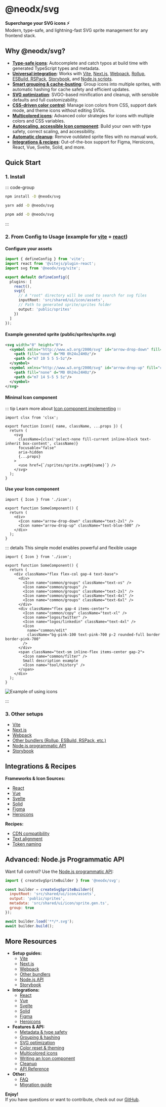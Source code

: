 # @neodx/svg

**Supercharge your SVG icons ⚡️**  
Modern, type-safe, and lightning-fast SVG sprite management for any frontend stack.

## Why @neodx/svg?

- **[Type-safe icons](./metadata.md)**: Autocomplete and catch typos at build time with generated TypeScript types and metadata.
- **[Universal integration](#quick-start)**: Works with [Vite](./setup/vite.md), [Next.js](./setup/next.md), [Webpack](./setup/webpack.md), [Rollup, ESBuild, RSPack](./setup/other.md), [Storybook](./setup/storybook.md), and [Node.js scripts](./setup/node.md).
- **[Smart grouping & cache-busting](./group-and-hash.md)**: Group icons into multiple sprites, with automatic hashing for cache safety and efficient updates.
- **[SVG optimization](./optimization.md)**: SVGO-based minification and cleanup, with sensible defaults and full customizability.
- **[CSS-driven color control](./colors-reset.md)**: Manage icon colors from CSS, support dark mode, and theme icons without editing SVGs.
- **[Multicolored icons](./multicolored.md)**: Advanced color strategies for icons with multiple colors and CSS variables.
- **[Autoscaling, accessible Icon component](./writing-icon-component.md)**: Build your own with type safety, correct scaling, and accessibility.
- **[Automatic cleanup](./cleanup.md)**: Remove outdated sprite files with no manual work.
- **[Integrations & recipes](#integrations--recipes)**: Out-of-the-box support for Figma, Heroicons, React, Vue, Svelte, Solid, and more.

## Quick Start

### 1. Install

::: code-group

```bash [npm]
npm install -D @neodx/svg
```

```bash [yarn]
yarn add -D @neodx/svg
```

```bash [pnpm]
pnpm add -D @neodx/svg
```

:::

### 2. From Config to Usage (example for [vite](./setup/vite.md) + [react](./integration/react.md))

#### Configure your assets

```ts [vite.config.ts]
import { defineConfig } from 'vite';
import react from '@vitejs/plugin-react';
import svg from '@neodx/svg/vite';

export default defineConfig({
  plugins: [
    react(),
    svg({
      // A "root" directory will be used to search for svg files
      inputRoot: 'src/shared/ui/icon/assets',
      // Path to generated sprite/sprites folder
      output: 'public/sprites'
    })
  ]
});
```

#### Example generated sprite (public/sprites/sprite.svg)

```xml [public/sprites/sprite.svg]
<svg width="0" height="0">
  <symbol xmlns="http://www.w3.org/2000/svg" id="arrow-drop-down" fill="currentColor" viewBox="0 0 24 24">
    <path fill="none" d="M0 0h24v24H0z"/>
    <path d="m7 10 5 5 5-5z"/>
  </symbol>
  <symbol xmlns="http://www.w3.org/2000/svg" id="arrow-drop-up" fill="currentColor" viewBox="0 0 24 24">
    <path fill="none" d="M0 0h24v24H0z"/>
    <path d="m7 14 5-5 5 5z"/>
  </symbol>
</svg>
```

#### Minimal Icon component

::: tip
Learn more about [Icon component implementing](./writing-icon-component.md)
:::

```tsx [icon.tsx]
import clsx from 'clsx';

export function Icon({ name, className, ...props }) {
  return (
    <svg
      className={clsx('select-none fill-current inline-block text-inherit box-content', className)}
      focusable="false"
      aria-hidden
      {...props}
    >
      <use href={`/sprites/sprite.svg#${name}`} />
    </svg>
  );
}
```

#### Use your Icon component

```tsx [some-component.tsx]
import { Icon } from './icon';

export function SomeComponent() {
  return (
    <div>
      <Icon name="arrow-drop-down" className="text-2xl" />
      <Icon name="arrow-drop-up" className="text-blue-500" />
    </div>
  );
}
```

::: details This simple model enables powerful and flexible usage

```tsx [some-component.tsx]
import { Icon } from './icon';

export function SomeComponent() {
  return (
    <div className="flex flex-col gap-4 text-base">
      <div>
        <Icon name="common/groups" className="text-xs" />
        <Icon name="common/groups" />
        <Icon name="common/groups" className="text-2xl" />
        <Icon name="common/groups" className="text-4xl" />
        <Icon name="common/groups" className="text-6xl" />
      </div>
      <div className="flex gap-4 items-center">
        <Icon name="common/copy" className="text-xl" />
        <Icon name="logos/twitter" />
        <Icon name="logos/linkedin" className="text-4xl" />
        <Icon
          name="common/edit"
          className="bg-pink-100 text-pink-700 p-2 rounded-full border border-pink-700"
        />
      </div>
      <span className="text-sm inline-flex items-center gap-2">
        <Icon name="common/filter" />
        Small description example
        <Icon name="tool/history" />
      </span>
    </div>
  );
}
```

![Example of using icons](/crazy-svg-mix.png)

:::

### 3. Other setups

- [Vite](./setup/vite.md)
- [Next.js](./setup/next.md)
- [Webpack](./setup/webpack.md)
- [Other bundlers (Rollup, ESBuild, RSPack, etc.)](./setup/other.md)
- [Node.js programmatic API](./setup/node.md)
- [Storybook](./setup/storybook.md)

## Integrations & Recipes

**Frameworks & Icon Sources:**

- [React](./integration/react.md)
- [Vue](./integration/vue.md)
- [Svelte](./integration/svelte.md)
- [Solid](./integration/solid.md)
- [Figma](./integration/figma.md)
- [Heroicons](./integration/heroicons.md)

**Recipes:**

- [CDN compatibility](./recipes/cdn-compatibility.md)
- [Text alignment](./recipes/text-alignment.md)
- [Token naming](./recipes/tokens-naming.md)

## Advanced: Node.js Programmatic API

Want full control? Use the [Node.js programmatic API](./setup/node.md):

```js
import { createSvgSpriteBuilder } from '@neodx/svg';

const builder = createSvgSpriteBuilder({
  inputRoot: 'src/shared/ui/icon/assets',
  output: 'public/sprites',
  metadata: 'src/shared/ui/icon/sprite.gen.ts',
  group: true
});

await builder.load('**/*.svg');
await builder.build();
```

## More Resources

- **Setup guides:**
  - [Vite](./setup/vite.md)
  - [Next.js](./setup/next.md)
  - [Webpack](./setup/webpack.md)
  - [Other bundlers](./setup/other.md)
  - [Node.js API](./setup/node.md)
  - [Storybook](./setup/storybook.md)
- **Integrations:**
  - [React](./integration/react.md)
  - [Vue](./integration/vue.md)
  - [Svelte](./integration/svelte.md)
  - [Solid](./integration/solid.md)
  - [Figma](./integration/figma.md)
  - [Heroicons](./integration/heroicons.md)
- **Features & API:**
  - [Metadata & type safety](./metadata.md)
  - [Grouping & hashing](./group-and-hash.md)
  - [SVG optimization](./optimization.md)
  - [Color reset & theming](./colors-reset.md)
  - [Multicolored icons](./multicolored.md)
  - [Writing an Icon component](./writing-icon-component.md)
  - [Cleanup](./cleanup.md)
  - [API Reference](./api/index.md)
- **Other:**
  - [FAQ](./faq.md)
  - [Migration guide](./migration.md)

**Enjoy!**  
If you have questions or want to contribute, check out our [GitHub](https://github.com/secundant/neodx).
